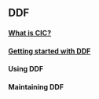 ## DDF

#### [What is CIC?](/assets/WhatIsCIC.md)
#### [Getting started with DDF](/assets/DDF_GettingStarted.md)
#### Using DDF
#### Maintaining DDF
